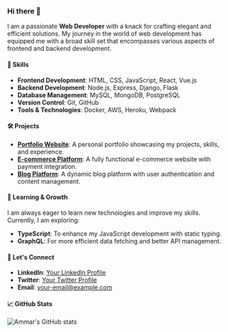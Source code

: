 ### Hi there 👋

I am a passionate **Web Developer** with a knack for crafting elegant and efficient solutions. My journey in the world of web development has equipped me with a broad skill set that encompasses various aspects of frontend and backend development.

#### 🚀 Skills
- **Frontend Development**: HTML, CSS, JavaScript, React, Vue.js
- **Backend Development**: Node.js, Express, Django, Flask
- **Database Management**: MySQL, MongoDB, PostgreSQL
- **Version Control**: Git, GitHub
- **Tools & Technologies**: Docker, AWS, Heroku, Webpack

#### 🛠 Projects
- **[Portfolio Website](https://your-portfolio-link.com)**: A personal portfolio showcasing my projects, skills, and experience.
- **[E-commerce Platform](https://github.com/your-ecommerce-project)**: A fully functional e-commerce website with payment integration.
- **[Blog Platform](https://github.com/your-blog-project)**: A dynamic blog platform with user authentication and content management.

#### 🌱 Learning & Growth
I am always eager to learn new technologies and improve my skills. Currently, I am exploring:
- **TypeScript**: To enhance my JavaScript development with static typing.
- **GraphQL**: For more efficient data fetching and better API management.

#### 💬 Let's Connect
- **LinkedIn**: [Your LinkedIn Profile](https://www.linkedin.com/in/your-profile)
- **Twitter**: [Your Twitter Profile](https://twitter.com/your-profile)
- **Email**: [your-email@example.com](mailto:your-email@example.com)

#### 📈 GitHub Stats
![Ammar's GitHub stats](https://github-readme-stats.vercel.app/api?username=ammar027&show_icons=true&theme=radical)



